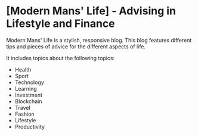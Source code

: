 # [Modern Mans' Life] - Advising in Lifestyle and Finance

Modern Mans' Life is a stylish, responsive blog. This blog features different tips and pieces of advice for the different aspects of life.

It includes topics about the following topics:

- Health
- Sport
- Technology
- Learning
- Investment 
- Blockchain
- Travel
- Fashion
- Lifestyle
- Productivity
